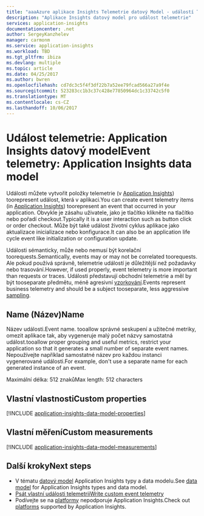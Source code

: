```yaml
---
title: "aaaAzure aplikace Insights Telemetrie datový Model - událostí Telemetrie | Microsoft Docs"
description: "Aplikace Insights datový model pro událost telemetrie"
services: application-insights
documentationcenter: .net
author: SergeyKanzhelev
manager: carmonm
ms.service: application-insights
ms.workload: TBD
ms.tgt_pltfrm: ibiza
ms.devlang: multiple
ms.topic: article
ms.date: 04/25/2017
ms.author: bwren
ms.openlocfilehash: cd7dc3c5f4f3df22b7a52ee79fcad566a27a9f4e
ms.sourcegitcommit: 523283cc1b3c37c428e77850964dc1c33742c5f0
ms.translationtype: MT
ms.contentlocale: cs-CZ
ms.lasthandoff: 10/06/2017
---
```

# <a name="event-telemetry-application-insights-data-model"></a><span data-ttu-id="c92d2-103">Událost telemetrie: Application Insights datový model</span><span class="sxs-lookup"><span data-stu-id="c92d2-103">Event telemetry: Application Insights data model</span></span>

<span data-ttu-id="c92d2-104">Události můžete vytvořit položky telemetrie (v [Application Insights](app-insights-overview.md)) toorepresent událost, která v aplikaci.</span><span class="sxs-lookup"><span data-stu-id="c92d2-104">You can create event telemetry items (in [Application Insights](app-insights-overview.md)) toorepresent an event that occurred in your application.</span></span> <span data-ttu-id="c92d2-105">Obvykle je zásahu uživatele, jako je tlačítko klikněte na tlačítko nebo pořadí checkout.</span><span class="sxs-lookup"><span data-stu-id="c92d2-105">Typically it is a user interaction such as button click or order checkout.</span></span> <span data-ttu-id="c92d2-106">Může být také událost životní cyklus aplikace jako aktualizace inicializace nebo konfigurace.</span><span class="sxs-lookup"><span data-stu-id="c92d2-106">It can also be an application life cycle event like initialization or configuration update.</span></span> 

<span data-ttu-id="c92d2-107">Události sémanticky, může nebo nemusí být korelační toorequests.</span><span class="sxs-lookup"><span data-stu-id="c92d2-107">Semantically, events may or may not be correlated toorequests.</span></span> <span data-ttu-id="c92d2-108">Ale pokud používá správně, telemetrie událostí je důležitější než požadavky nebo trasování.</span><span class="sxs-lookup"><span data-stu-id="c92d2-108">However, if used properly, event telemetry is more important than requests or traces.</span></span> <span data-ttu-id="c92d2-109">Události představují obchodní telemetrie a měl by být tooseparate předmětu, méně agresivní [vzorkování](app-insights-api-filtering-sampling.md).</span><span class="sxs-lookup"><span data-stu-id="c92d2-109">Events represent business telemetry and should be a subject tooseparate, less aggressive [sampling](app-insights-api-filtering-sampling.md).</span></span>

## <a name="name"></a><span data-ttu-id="c92d2-110">Name (Název)</span><span class="sxs-lookup"><span data-stu-id="c92d2-110">Name</span></span>

<span data-ttu-id="c92d2-111">Název události.</span><span class="sxs-lookup"><span data-stu-id="c92d2-111">Event name.</span></span> <span data-ttu-id="c92d2-112">tooallow správné seskupení a užitečné metriky, omezit aplikace tak, aby vygeneruje malý počet názvy samostatná událost.</span><span class="sxs-lookup"><span data-stu-id="c92d2-112">tooallow proper grouping and useful metrics, restrict your application so that it generates a small number of separate event names.</span></span> <span data-ttu-id="c92d2-113">Nepoužívejte například samostatné název pro každou instanci vygenerované události.</span><span class="sxs-lookup"><span data-stu-id="c92d2-113">For example, don't use a separate name for each generated instance of an event.</span></span>

<span data-ttu-id="c92d2-114">Maximální délka: 512 znaků</span><span class="sxs-lookup"><span data-stu-id="c92d2-114">Max length: 512 characters</span></span>

## <a name="custom-properties"></a><span data-ttu-id="c92d2-115">Vlastní vlastnosti</span><span class="sxs-lookup"><span data-stu-id="c92d2-115">Custom properties</span></span>

[!INCLUDE [application-insights-data-model-properties](../../includes/application-insights-data-model-properties.md)]

## <a name="custom-measurements"></a><span data-ttu-id="c92d2-116">Vlastní měření</span><span class="sxs-lookup"><span data-stu-id="c92d2-116">Custom measurements</span></span>

[!INCLUDE [application-insights-data-model-measurements](../../includes/application-insights-data-model-measurements.md)]

## <a name="next-steps"></a><span data-ttu-id="c92d2-117">Další kroky</span><span class="sxs-lookup"><span data-stu-id="c92d2-117">Next steps</span></span>

- <span data-ttu-id="c92d2-118">V tématu [datový model](application-insights-data-model.md) Application Insights typy a data modelu.</span><span class="sxs-lookup"><span data-stu-id="c92d2-118">See [data model](application-insights-data-model.md) for Application Insights types and data model.</span></span>
- [<span data-ttu-id="c92d2-119">Psát vlastní události telemetrii</span><span class="sxs-lookup"><span data-stu-id="c92d2-119">Write custom event telemetry</span></span>](app-insights-api-custom-events-metrics.md#trackevent)
- <span data-ttu-id="c92d2-120">Podívejte se na [platformy](app-insights-platforms.md) nepodporuje Application Insights.</span><span class="sxs-lookup"><span data-stu-id="c92d2-120">Check out [platforms](app-insights-platforms.md) supported by Application Insights.</span></span>
